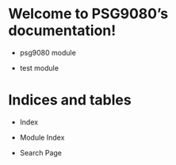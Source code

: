 <!-- PSG9080 documentation master file, created by
sphinx-quickstart on Fri Dec 17 12:28:29 2021.
You can adapt this file completely to your liking, but it should at least
contain the root `toctree` directive. -->
# Welcome to PSG9080’s documentation!


* psg9080 module


* test module


# Indices and tables


* Index


* Module Index


* Search Page
